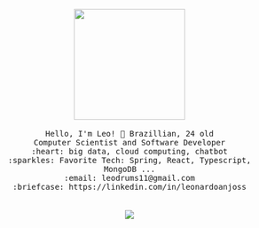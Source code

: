 <p align="center">
  <img src="https://i1.wp.com/allhtaccess.info/wp-content/uploads/2018/03/programming.gif?fit=1281%2C716&ssl=1" width="200px">
  <br><br>
  <samp>
    Hello, I'm Leo! 👋 Brazillian, 24 old <br> 
    Computer Scientist and Software Developer <br> 
    :heart: big data, cloud computing, chatbot <br>
    :sparkles: Favorite Tech: Spring, React, Typescript, MongoDB ... <br>
    :email:	leodrums11@gmail.com <br>
    :briefcase: https://linkedin.com/in/leonardoanjoss <br>
  </samp>
  <br><br>
  <img src="https://github-readme-stats.vercel.app/api?username=leonardo-anjos&show_icons=true&theme=gruvbox">
</p>
